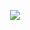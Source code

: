 <!--# Description
It is a project(website) made on html and javascript. 
Pithoragarh.html is the main file and rest are the connected source files.-->

<p align="center">
<img src="https://user-images.githubusercontent.com/54352598/121768457-f2366880-cb7b-11eb-95cb-25c9b98995cc.jpg"/></p>
